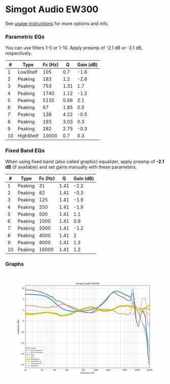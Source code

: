 # Simgot Audio EW300
See [usage instructions](https://github.com/jaakkopasanen/AutoEq#usage) for more options and info.

### Parametric EQs
You can use filters 1-5 or 1-10. Apply preamp of -2.1 dB or -2.1 dB, respectively.

|   # | Type      |   Fc (Hz) |    Q |   Gain (dB) |
|-----|-----------|-----------|------|-------------|
|   1 | LowShelf  |       105 | 0.7  |        -1.6 |
|   2 | Peaking   |       183 | 1.2  |        -2.6 |
|   3 | Peaking   |       753 | 1.31 |         1.7 |
|   4 | Peaking   |      1740 | 1.12 |        -1.2 |
|   5 | Peaking   |      5135 | 0.66 |         2.1 |
|   6 | Peaking   |        67 | 1.85 |         0.5 |
|   7 | Peaking   |       138 | 4.22 |        -0.5 |
|   8 | Peaking   |       193 | 3.03 |         0.3 |
|   9 | Peaking   |       282 | 2.75 |        -0.3 |
|  10 | HighShelf |     10000 | 0.7  |         0.3 |

### Fixed Band EQs
When using fixed band (also called graphic) equalizer, apply preamp of **-2.1 dB** (if available) and set gains manually with these parameters.

|   # | Type    |   Fc (Hz) |    Q |   Gain (dB) |
|-----|---------|-----------|------|-------------|
|   1 | Peaking |        31 | 1.41 |        -2.2 |
|   2 | Peaking |        62 | 1.41 |        -0.3 |
|   3 | Peaking |       125 | 1.41 |        -1.9 |
|   4 | Peaking |       250 | 1.41 |        -1.9 |
|   5 | Peaking |       500 | 1.41 |         1.1 |
|   6 | Peaking |      1000 | 1.41 |         0.9 |
|   7 | Peaking |      2000 | 1.41 |        -1.2 |
|   8 | Peaking |      4000 | 1.41 |         2   |
|   9 | Peaking |      8000 | 1.41 |         1.3 |
|  10 | Peaking |     16000 | 1.41 |         1.2 |

### Graphs
![](./Simgot%20Audio%20EW300.png)
